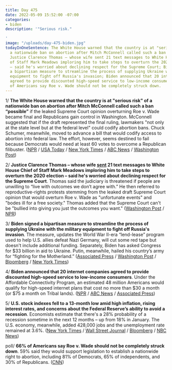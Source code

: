 ```yaml
---
title: Day 475
date: 2022-05-09 15:52:00 -07:00
categories:
- biden
description: '"Serious risk."

'
image: "/uploads/day-475-biden.jpg"
todayInOneSentence: The White House warned that the country is at "serious risk" of
  a nationwide ban on abortion after Mitch McConnell called such a ban “possible”;
  Justice Clarence Thomas – whose wife sent 21 text messages to White House Chief
  of Staff Mark Meadows imploring him to take steps to overturn the 2020 election
  – said he's worried about declining respect for the Supreme Court; Biden signed
  a bipartisan measure to streamline the process of supplying Ukraine with the military
  equipment to fight off Russia's invasion; Biden announced that 20 internet companies
  agreed to provide discounted high-speed service to low-income consumers; and 66%
  of Americans say Roe v. Wade should not be completely struck down.
---
```


1/ **The White House warned that the country is at "serious risk" of a nationwide ban on abortion after Mitch McConnell called such a ban “possible”** if the leaked Supreme Court opinion overturning Roe v. Wade became final and Republicans gain control in Washington. McConnell suggested that if the draft represented the final ruling, lawmakers "not only at the state level but at the federal level" could codify abortion bans. Chuck Schumer, meanwhile, moved to advance a bill that would codify access to abortion into federal law. The effort, however, seems destined to fail because Democrats would need at least 60 votes to overcome a Republican filibuster. ([NPR](https://www.npr.org/2022/05/09/1097614463/white-house-responds-to-protests-over-leaked-supreme-court-draft-opinion-on-roe) / [USA Today](https://www.usatoday.com/story/news/politics/2022/05/06/gop-avoids-abortion-ahead-potential-scotus-ruling-overturn-roe/9631996002/?gnt-cfr=1) / [New York Times](https://www.nytimes.com/2022/05/08/us/politics/senate-democrats-abortion.html) / [ABC News](https://abcnews.go.com/Politics/white-house-responds-abortion-related-protests-homes-supreme/story?id=84593964) / [Washington Post](https://www.washingtonpost.com/politics/2022/05/09/democrats-abortion-biden-internet-ukraine/#link-4F5564KIKZCSFJTNTSBFNYIZNQ))

2/ **Justice Clarence Thomas – whose wife [sent](https://whatthefuckjusthappenedtoday.com/2022/03/28/day-433/#2-supreme-court-justice-clarence-tho) 21 text messages to White House Chief of Staff Mark Meadows imploring him to take steps to overturn the 2020 election – said he's worried about declining respect for the Supreme Court**. Thomas said the judiciary is threatened if people are unwilling to “live with outcomes we don’t agree with.” He then referred to reproductive-rights protests stemming from the leaked draft Supreme Court opinion that would overturn Roe v. Wade as "unfortunate events" and "bodes ill for a free society." Thomas added that the Supreme Court can't be "bullied into giving you just the outcomes you want." ([Washington Post](https://www.washingtonpost.com/politics/2022/05/06/clarence-thomas-abortion-supreme-court-leak/) / [NPR](https://www.npr.org/2022/05/07/1097382507/supreme-court-abortion-clarence-thomas-bullied-roe-v-wade))

3/ **Biden signed a bipartisan measure to streamline the process of supplying Ukraine with the military equipment to fight off Russia's invasion**. The measure, updates the World War II-era “lend-lease” program used to help U.S. allies defeat Nazi Germany, will cut some red tape but doesn't include additional funding. Separately, Biden has asked Congress for $33 billion in aid to Ukraine. Putin, meanwhile, hailed his country’s army for “fighting for the Motherland.” ([Associated Press](https://apnews.com/article/russia-ukraine-putin-biden-eastern-europe-congress-9e8d81200b45687795f2a084f3942574) / [Washington Post](https://www.washingtonpost.com/politics/2022/05/09/president-biden-ukraine-lend-lease-signing/) / [Bloomberg](https://www.bloomberg.com/news/articles/2022-05-09/biden-signs-lend-lease-act-to-speed-weapons-delivery-to-ukraine?sref=MIBMEEoj) / [New York Times](https://www.nytimes.com/live/2022/05/09/world/ukraine-russia-war-news))

4/ **Biden announced that 20 internet companies agreed to provide discounted high-speed service to low-income consumers**. Under the Affordable Connectivity Program, an estimated 48 million Americans would qualify for high-speed internet plans that cost no more than $30 a month (or $75 a month on Tribal lands). ([NPR](https://www.npr.org/2022/05/09/1097535349/biden-administration-internet-wifi-low-income-medicaid-snap-verizon-comcast) / [ABC News](https://abcnews.go.com/Politics/biden-tout-expansion-discount-internet-program-low-income/story?id=84591682) / [Associated Press](https://apnews.com/article/technology-business-132d8f9709979039c8ea310273b672af))

5/ **U.S. stock indexes fell to a 13-month low amid high inflation, rising interest rates, and concerns about the Federal Reserve’s ability to avoid a recession**. Economists estimate that there's a 28% probability of a recession sometime in the next 12 months – up from 18% in January. The U.S. economy, meanwhile, added 428,000 jobs and the unemployment rate remained at 3.6%. ([New York Times](https://www.nytimes.com/live/2022/05/09/business/economy-news-stocks-inflation) / [Wall Street Journal](https://www.wsj.com/articles/global-stocks-markets-dow-update-05-09-2022-11652073278) / [Bloomberg](https://www.bloomberg.com/news/articles/2022-05-08/u-s-futures-fall-asia-stocks-set-for-choppy-open-markets-wrap?sref=MIBMEEoj) / [NBC News](https://www.nbcnews.com/business/economy/jobs-numbers-april-2022-rcna27525))

poll/ **66% of Americans say Roe v. Wade should not be completely struck down**. 59% said they would support legislation to establish a nationwide right to abortion, including 81% of Democrats, 65% of independents, and 30% of Republicans. ([CNN](https://www.cnn.com/2022/05/06/politics/cnn-poll-abortion-midterms-roe-v-wade/index.html))
